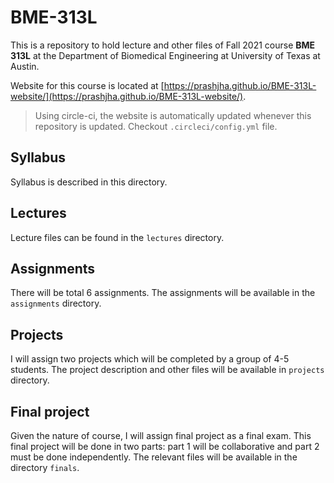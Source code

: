 # BME-313L

This is a repository to hold lecture and other files of Fall 2021 course **BME 313L** at the Department of Biomedical Engineering at University of Texas at Austin.

Website for this course is located at [https://prashjha.github.io/BME-313L-website/](https://prashjha.github.io/BME-313L-website/).

> Using circle-ci, the website is automatically updated whenever this repository is updated. Checkout `.circleci/config.yml` file.

## Syllabus
Syllabus is described in this directory.

## Lectures
Lecture files can be found in the `lectures` directory.

## Assignments
There will be total 6 assignments. The assignments will be available in the `assignments` directory.

## Projects
I will assign two projects which will be completed by a group of 4-5 students. The project description and other files will be available in `projects` directory.

## Final project
Given the nature of course, I will assign final project as a final exam. This final project will be done in two parts: part 1 will be collaborative and part 2 must be done independently. The relevant files will be available in the directory `finals`.
